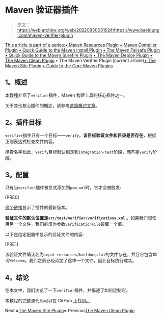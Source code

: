 # Maven 验证器插件

> 原文：<https://web.archive.org/web/20220930061024/https://www.baeldung.com/maven-verifier-plugin>

[This article is part of a series:](javascript:void(0);)[• Maven Resources Plugin](/web/20221126233205/https://www.baeldung.com/maven-resources-plugin)
[• Maven Compiler Plugin](/web/20221126233205/https://www.baeldung.com/maven-compiler-plugin)
[• Quick Guide to the Maven Install Plugin](/web/20221126233205/https://www.baeldung.com/maven-install-plugin)
[• The Maven Failsafe Plugin](/web/20221126233205/https://www.baeldung.com/maven-failsafe-plugin)
[• Quick Guide to the Maven Surefire Plugin](/web/20221126233205/https://www.baeldung.com/maven-surefire-plugin)
[• The Maven Deploy Plugin](/web/20221126233205/https://www.baeldung.com/maven-deploy-plugin)
[• The Maven Clean Plugin](/web/20221126233205/https://www.baeldung.com/maven-clean-plugin)
• The Maven Verifier Plugin (current article)[• The Maven Site Plugin](/web/20221126233205/https://www.baeldung.com/maven-site-plugin)
[• Guide to the Core Maven Plugins](/web/20221126233205/https://www.baeldung.com/core-maven-plugins)

## **1。概述**

本教程介绍了`verifier`插件，Maven 构建工具的核心插件之一。

关于其他核心插件的概述，请参考[这篇概述文章](/web/20221126233205/https://www.baeldung.com/core-maven-plugins)。

## **2。插件目标**

`verifier`插件只有一个目标——`verify`。**该目标验证文件和目录是否存在**，根据正则表达式检查文件内容。

尽管名字如此，`verify`目标默认绑定到`integration-test`阶段，而不是`verify`阶段。

## **3。配置**

只有当`verifier`插件被显式添加到`pom.xml`时，它才会被触发:

[PRE0]

[这个链接](https://web.archive.org/web/20221126233205/https://search.maven.org/classic/#search%7Cga%7C1%7Cg%3A%22org.apache.maven.plugins%22%20AND%20a%3A%22maven-verifier-plugin%22)显示了插件的最新版本。

**验证文件的默认位置是`src/test/verifier/verifications.xml`** 。如果我们想使用另一个文件，我们必须为参数`verificationFile`设置一个值。

以下是给定配置中显示的验证文件的内容:

[PRE1]

该验证文件确认名为`input-resources/baeldung.txt`的文件存在，并且它包含单词`Welcome`。我们之前已经添加了这样一个文件，因此目标执行成功。

## **4。结论**

在本文中，我们浏览了一下`verifier`插件，并描述了如何定制它。

本教程的完整源代码可以在 GitHub 上找到[。](https://web.archive.org/web/20221126233205/https://github.com/eugenp/tutorials/tree/master/maven-modules/maven-plugins)

Next **»**[The Maven Site Plugin](/web/20221126233205/https://www.baeldung.com/maven-site-plugin)**«** Previous[The Maven Clean Plugin](/web/20221126233205/https://www.baeldung.com/maven-clean-plugin)
